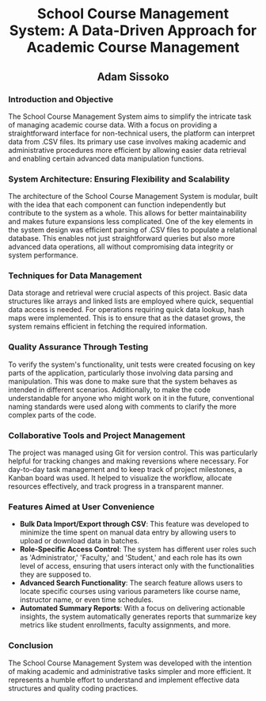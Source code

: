 <h1 align="center">School Course Management System: A Data-Driven Approach for Academic Course Management</h1>
<h2 align="center">Adam Sissoko</h2>

### Introduction and Objective
The School Course Management System aims to simplify the intricate task of managing academic course data. With a focus on providing a straightforward interface for non-technical users, the platform can interpret data from .CSV files. Its primary use case involves making academic and administrative procedures more efficient by allowing easier data retrieval and enabling certain advanced data manipulation functions.

### System Architecture: Ensuring Flexibility and Scalability
The architecture of the School Course Management System is modular, built with the idea that each component can function independently but contribute to the system as a whole. This allows for better maintainability and makes future expansions less complicated. One of the key elements in the system design was efficient parsing of .CSV files to populate a relational database. This enables not just straightforward queries but also more advanced data operations, all without compromising data integrity or system performance.

### Techniques for Data Management
Data storage and retrieval were crucial aspects of this project. Basic data structures like arrays and linked lists are employed where quick, sequential data access is needed. For operations requiring quick data lookup, hash maps were implemented. This is to ensure that as the dataset grows, the system remains efficient in fetching the required information.

### Quality Assurance Through Testing
To verify the system's functionality, unit tests were created focusing on key parts of the application, particularly those involving data parsing and manipulation. This was done to make sure that the system behaves as intended in different scenarios. Additionally, to make the code understandable for anyone who might work on it in the future, conventional naming standards were used along with comments to clarify the more complex parts of the code.

### Collaborative Tools and Project Management
The project was managed using Git for version control. This was particularly helpful for tracking changes and making reversions where necessary. For day-to-day task management and to keep track of project milestones, a Kanban board was used. It helped to visualize the workflow, allocate resources effectively, and track progress in a transparent manner.

### Features Aimed at User Convenience
- **Bulk Data Import/Export through CSV**: This feature was developed to minimize the time spent on manual data entry by allowing users to upload or download data in batches.
- **Role-Specific Access Control**: The system has different user roles such as 'Administrator,' 'Faculty,' and 'Student,' and each role has its own level of access, ensuring that users interact only with the functionalities they are supposed to.
- **Advanced Search Functionality**: The search feature allows users to locate specific courses using various parameters like course name, instructor name, or even time schedules.
- **Automated Summary Reports**: With a focus on delivering actionable insights, the system automatically generates reports that summarize key metrics like student enrollments, faculty assignments, and more.

### Conclusion
The School Course Management System was developed with the intention of making academic and administrative tasks simpler and more efficient. It represents a humble effort to understand and implement effective data structures and quality coding practices.
